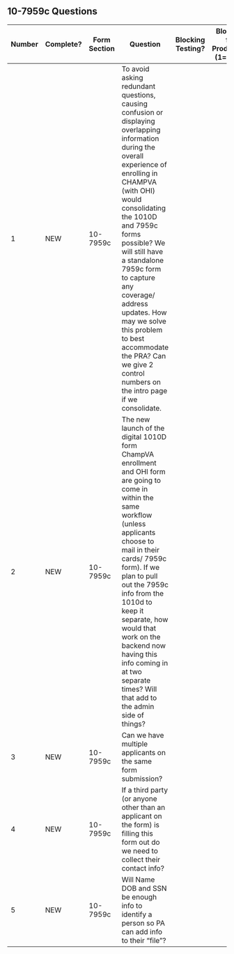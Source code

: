 ## 10-7959c Questions 

|Number|Complete?|Form Section|Question|Blocking Testing?|Blocking for Production (1=must)|Answer|
|---|---|---|---|---|---|---|
|1|NEW|10-7959c|To avoid asking redundant questions, causing confusion or displaying overlapping information during the overall experience of enrolling in CHAMPVA (with OHI) would consolidating the 1010D and 7959c forms possible? We will still have a standalone 7959c form to capture any coverage/ address updates. How may we solve this problem to best accommodate the PRA? Can we give 2 control numbers on the intro page if we consolidate.||||
|2|NEW|10-7959c|The new launch of the digital 1010D form ChampVA enrollment and OHI form are going to come in within the same workflow (unless applicants choose to mail in their cards/ 7959c form). If we plan to pull out the 7959c info from the 1010d to keep it separate, how would that work on the backend now having this info coming in at two separate times? Will that add to the admin side of things?||||
|3|NEW|10-7959c|Can we have multiple applicants on the same form submission?||||
|4|NEW|10-7959c|If a third party (or anyone other than an applicant on the form) is filling this form out do we need to collect their contact info?||||
|5|NEW|10-7959c|Will Name DOB and SSN be enough info to identify a person so PA can add info to their “file”?||||

